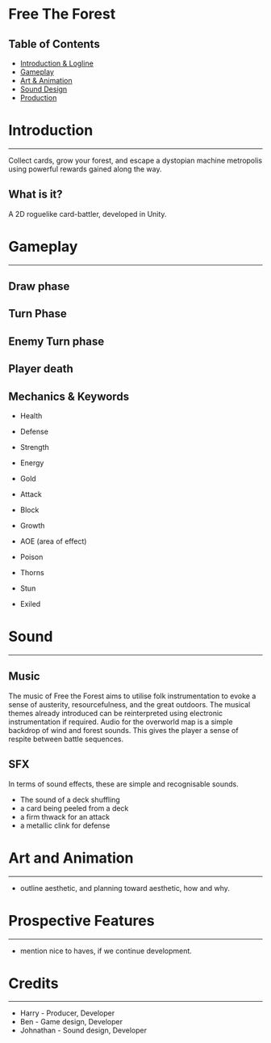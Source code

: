 # Free The Forest

## Table of Contents
- [Introduction & Logline](#Introduction)
- [Gameplay](#gameplay)
- [Art & Animation](#art-and-animation)
- [Sound Design](#sound-design)
- [Production](#production)

# Introduction
---
Collect cards, grow your forest, and escape a dystopian machine metropolis using powerful rewards gained along the way.

## What is it?
A 2D roguelike card-battler, developed in Unity.

# Gameplay
---
## Draw phase

## Turn Phase

## Enemy Turn phase

## Player death

## Mechanics & Keywords
- Health
- Defense
- Strength
- Energy
- Gold

- Attack
- Block
- Growth
- AOE (area of effect)
- Poison
- Thorns
- Stun
- Exiled

# Sound
---
## Music
The music of Free the Forest aims to utilise folk instrumentation to evoke a sense of austerity, resourcefulness, and the great outdoors.
The musical themes already introduced can be reinterpreted using electronic instrumentation if required.
Audio for the overworld map is a simple backdrop of wind and forest sounds. This gives the player a sense of respite between battle sequences.

## SFX
In terms of sound effects, these are simple and recognisable sounds. 
 - The sound of a deck shuffling
 - a card being peeled from a deck
 - a firm thwack for an attack
 - a metallic clink for defense


# Art and Animation
---
- outline aesthetic, and planning toward aesthetic, how and why.

# Prospective Features
---
- mention nice to haves, if we continue development.

# Credits
---
- Harry - Producer, Developer
- Ben - Game design, Developer
- Johnathan - Sound design, Developer 

